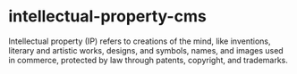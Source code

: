# intellectual-property-cms
Intellectual property (IP) refers to creations of the mind, like inventions, literary and artistic works, designs, and symbols, names, and images used in commerce, protected by law through patents, copyright, and trademarks.
